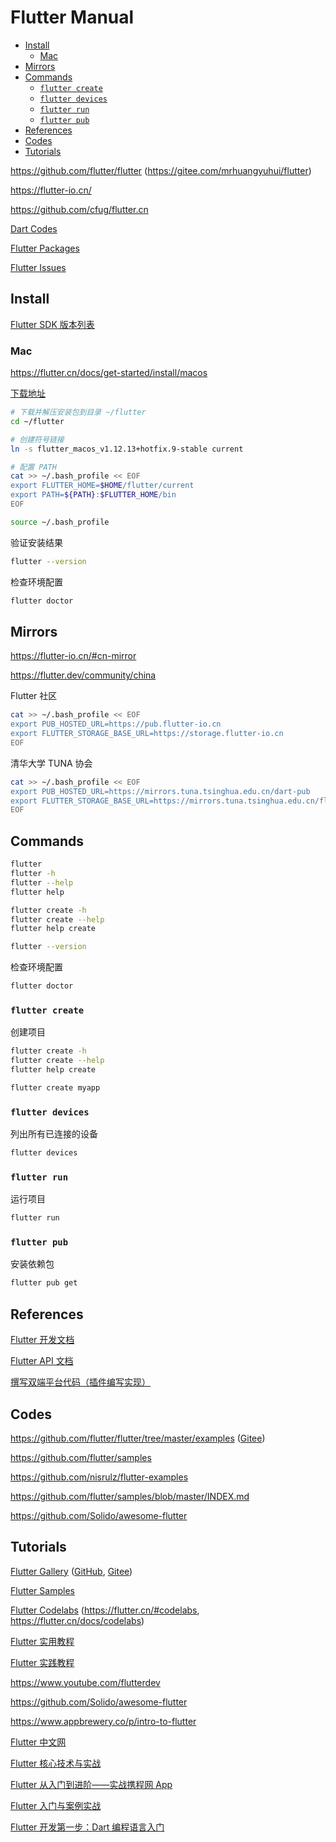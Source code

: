 <!-- omit in toc -->
# Flutter Manual

- [Install](#install)
  - [Mac](#mac)
- [Mirrors](#mirrors)
- [Commands](#commands)
  - [`flutter create`](#flutter-create)
  - [`flutter devices`](#flutter-devices)
  - [`flutter run`](#flutter-run)
  - [`flutter pub`](#flutter-pub)
- [References](#references)
- [Codes](#codes)
- [Tutorials](#tutorials)

<https://github.com/flutter/flutter> (<https://gitee.com/mrhuangyuhui/flutter>)

<https://flutter-io.cn/>

<https://github.com/cfug/flutter.cn>

[Dart Codes](https://gitee.com/mrhuangyuhui/dart-codes)

[Flutter Packages](/manuals/flutter/packages/README.md)

[Flutter Issues](/issues/flutter/README.md)

## Install

[Flutter SDK 版本列表](https://flutter.cn/docs/development/tools/sdk/releases)

### Mac

<https://flutter.cn/docs/get-started/install/macos>

[下载地址](https://flutter.cn/docs/development/tools/sdk/releases?tab=macos)

```bash
# 下载并解压安装包到目录 ~/flutter
cd ~/flutter

# 创建符号链接
ln -s flutter_macos_v1.12.13+hotfix.9-stable current

# 配置 PATH
cat >> ~/.bash_profile << EOF
export FLUTTER_HOME=$HOME/flutter/current
export PATH=${PATH}:$FLUTTER_HOME/bin
EOF

source ~/.bash_profile
```

验证安装结果

```bash
flutter --version
```

检查环境配置

```bash
flutter doctor
```

## Mirrors

<https://flutter-io.cn/#cn-mirror>

<https://flutter.dev/community/china>

Flutter 社区

```bash
cat >> ~/.bash_profile << EOF
export PUB_HOSTED_URL=https://pub.flutter-io.cn
export FLUTTER_STORAGE_BASE_URL=https://storage.flutter-io.cn
EOF
```

清华大学 TUNA 协会

```bash
cat >> ~/.bash_profile << EOF
export PUB_HOSTED_URL=https://mirrors.tuna.tsinghua.edu.cn/dart-pub
export FLUTTER_STORAGE_BASE_URL=https://mirrors.tuna.tsinghua.edu.cn/flutter
EOF
```

## Commands

```bash
flutter
flutter -h
flutter --help
flutter help

flutter create -h
flutter create --help
flutter help create
```

```bash
flutter --version
```

检查环境配置

```bash
flutter doctor
```

### `flutter create`

创建项目

```bash
flutter create -h
flutter create --help
flutter help create
```

```bash
flutter create myapp
```

### `flutter devices`

列出所有已连接的设备

```bash
flutter devices
```

### `flutter run`

运行项目

```bash
flutter run
```

### `flutter pub`

安装依赖包

```bash
flutter pub get
```

## References

[Flutter 开发文档](https://flutter.cn/docs)

[Flutter API 文档](https://api.flutter-io.cn/)

[撰写双端平台代码（插件编写实现）](https://flutter.cn/docs/development/platform-integration/platform-channels)

<!-- #flutter-code -->
## Codes

<https://github.com/flutter/flutter/tree/master/examples> ([Gitee](https://gitee.com/mrhuangyuhui/flutter/tree/master/examples))

<https://github.com/flutter/samples>

<https://github.com/nisrulz/flutter-examples>

<https://github.com/flutter/samples/blob/master/INDEX.md>

<https://github.com/Solido/awesome-flutter>

## Tutorials

[Flutter Gallery](https://flutter.github.io/gallery/#/) ([GitHub](https://github.com/flutter/gallery/), [Gitee](https://gitee.com/mrhuangyuhui/flutter-gallery))

[Flutter Samples](https://flutter.github.io/samples/#)

[Flutter Codelabs](https://codelabs.flutter-io.cn/) (<https://flutter.cn/#codelabs>, <https://flutter.cn/docs/codelabs>)

[Flutter 实用教程](https://flutter.cn/docs/cookbook)

[Flutter 实践教程](https://flutter.cn/docs/reference/tutorials)

<https://www.youtube.com/flutterdev>

<https://github.com/Solido/awesome-flutter>

<https://www.appbrewery.co/p/intro-to-flutter>

[Flutter 中文网](https://flutterchina.club/)

[Flutter 核心技术与实战](https://time.geekbang.org/column/intro/200)

[Flutter 从入门到进阶——实战携程网 App](https://coding.imooc.com/class/321.html)

[Flutter 入门与案例实战](https://www.imooc.com/learn/1090)

[Flutter 开发第一步：Dart 编程语言入门](https://www.imooc.com/learn/1035)
